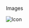 Images

![Icon](https://user-images.githubusercontent.com/100182736/210565395-4c3ef325-d33a-4a57-a6e1-ff53da106045.jpg)
